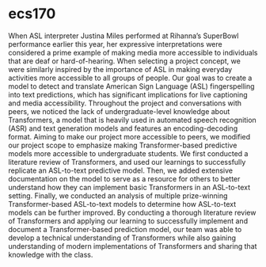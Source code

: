 # ecs170

When ASL interpreter Justina Miles performed at Rihanna’s SuperBowl performance earlier this year, her expressive interpretations were considered a prime example of making media more accessible to individuals that are deaf or hard-of-hearing. When selecting a project concept, we were similarly inspired by the importance of ASL in making everyday activities more accessible to all groups of people. Our goal was to create a model to detect and translate American Sign Language (ASL) fingerspelling into text predictions, which has significant implications for live captioning and media accessibility.  Throughout the project and conversations with peers, we noticed the lack of undergraduate-level knowledge about Transformers, a model that is heavily used in automated speech recognition (ASR) and text generation models and features an encoding-decoding format. Aiming to make our project more accessible to peers, we modified our project scope to emphasize making Transformer-based predictive models more accessible to undergraduate students. We first conducted a literature review of Transformers, and used our learnings to successfully replicate an ASL-to-text predictive model. Then, we added extensive documentation on the model to serve as a resource for others to better understand how they can implement basic Transformers in an ASL-to-text setting.  Finally, we conducted an analysis of multiple prize-winning Transformer-based ASL-to-text models to determine how ASL-to-text models can be further improved. By conducting a thorough literature review of Transformers and applying our learning to successfully implement and document a Transformer-based prediction model, our team was able to develop a technical understanding of Transformers while also gaining understanding of modern implementations of Transformers and sharing that knowledge with the class.  
